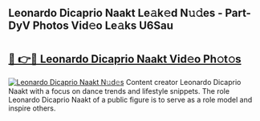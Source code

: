 ## Leonardo Dicaprio Naakt Le𝚊k𝚎d N𝚞𝚍es - Part-DyV Photos Vid𝚎o Le𝚊ks U6Sau

# <h2><a href="http://fb76lup.evod.top/?m=Leonardo+Dicaprio+Naakt">🔗 👉🔴 Leonardo Dicaprio Naakt Vid𝚎o Ph𝚘t𝚘s</a></h2>

[![Leonardo Dicaprio Naakt N𝚞d𝚎s](https://i.imgur.com/8V9OHl7.gif)](http://fb76lup.evod.top/?m=Leonardo+Dicaprio+Naakt)
Content creator Leonardo Dicaprio Naakt with a focus on dance trends and lifestyle snippets. The role Leonardo Dicaprio Naakt of a public figure is to serve as a role model and inspire others. 
